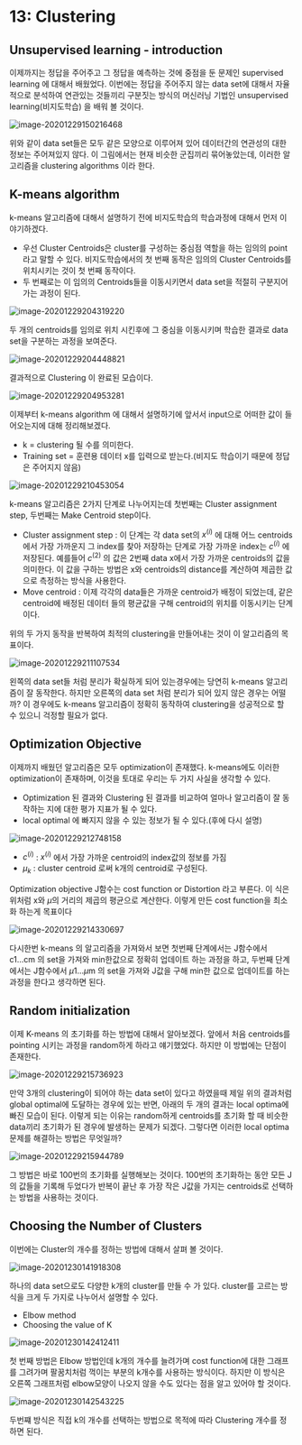 # 13: Clustering

## **Unsupervised learning - introduction**

이제까지는 정답을 주어주고 그 정답을 예측하는 것에 중점을 둔 문제인 supervised learning 에 대해서 배웠었다. 이번에는 정답을 주어주지 않는 data set에 대해서 자율적으로 분석하여 연관있는 것들끼리 구분짓는 방식의 머신러닝 기법인 unsupervised learning(비지도학습) 을 배워 볼 것이다.

![image-20201229150216468](이미지/84.png)

위와 같이 data set들은 모두 같은 모양으로 이루어져 있어 데이터간의 연관성의 대한 정보는 주어져있지 않다. 이 그림에서는 현재 비슷한 군집끼리 묶어놓았는데, 이러한 알고리즘을 clustering algorithms 이라 한다.

## **K-means algorithm**

k-means 알고리즘에 대해서 설명하기 전에 비지도학습의 학습과정에 대해서 먼저 이야기하겠다.

* 우선 Cluster Centroids은 cluster를 구성하는 중심점 역할을 하는 임의의 point라고 말할 수 있다. 비지도학습에서의 첫 번째 동작은 임의의 Cluster Centroids를 위치시키는 것이 첫 번째 동작이다.
* 두 번째로는 이 임의의 Centroids들을 이동시키면서 data set을 적절히 구분지어 가는 과정이 된다. 

![image-20201229204319220](이미지/85.png)

두 개의 centroids를 임의로 위치 시킨후에 그 중심을 이동시키며 학습한 결과로 data set을 구분하는 과정을 보여준다.

![image-20201229204448821](이미지/86.png)

결과적으로 Clustering 이 완료된 모습이다.

![image-20201229204953281](이미지/87.png)

이제부터 k-means algorithm 에 대해서 설명하기에 앞서서 input으로 어떠한 값이 들어오는지에 대해 정리해보겠다.

* k = clustering 될 수를 의미한다.
* Training set = 훈련용 데이터 x를 입력으로 받는다.(비지도 학습이기 때문에 정답은 주어지지 않음)

![image-20201229210453054](이미지/88.png)

k-means 알고리즘은 2가지 단계로 나누어지는데 첫번째는 Cluster assignment step, 두번째는 Make Centroid step이다.

* Cluster assignment step : 이 단계는 각 data set의 $x^{(i)}$ 에 대해 어느 centroids에서 가장 가까운지 그 index를 찾아 저장하는 단계로 가장 가까운 index는 $c^{(i)}$ 에 저장된다. 예를들어 $c^{(2)}$ 의 값은 2번째 data x에서 가장 가까운 centroids의 값을 의미한다. 이 값을 구하는 방법은 x와 centroids의 distance를 계산하여 제곱한 값으로 측정하는 방식을 사용한다.
* Move centroid : 이제 각각의 data들은 가까운 centroid가 배정이 되었는데, 같은 centroid에 배정된 데이터 들의 평균값을 구해 centroid의 위치를 이동시키는 단계이다. 

위의 두 가지 동작을 반복하여 최적의 clustering을 만들어내는 것이 이 알고리즘의 목표이다.

![image-20201229211107534](이미지/89.png)

왼쪽의 data set들 처럼 분리가 확실하게 되어 있는경우에는 당연히 k-means 알고리즘이 잘 동작한다. 하지만 오른쪽의 data set 처럼 분리가 되어 있지 않은 경우는 어떨까? 이 경우에도 k-means 알고리즘이 정확히 동작하여 clustering을 성공적으로 할 수 있으니 걱정할 필요가 없다.

## Optimization Objective

이제까지 배웠던 알고리즘은 모두 optimization이 존재했다. k-means에도 이러한 optimization이 존재하며, 이것을 토대로 우리는 두 가지 사실을 생각할 수 있다.

* Optimization 된 결과와 Clustering 된 결과를 비교하여 얼마나 알고리즘이 잘 동작하는 지에 대한 평가 지표가 될 수 있다.
* local optimal 에 빠지지 않을 수 있는 정보가 될 수 있다.(후에 다시 설명)

![image-20201229212748158](이미지/90.png)

* $c^{(i)}$ : $x^{(i)}$ 에서 가장 가까운 centroid의 index값의 정보를 가짐
* $\mu_k$ : cluster centroid 로써 k개의 centroid로 구성된다.

Optimization objective J함수는 cost function or Distortion 라고 부른다. 이 식은 위처럼 x와 $\mu$의 거리의 제곱의 평균으로 계산한다. 이렇게 만든 cost function을 최소화 하는게 목표이다

![image-20201229214330697](이미지/91.png)

다시한번 k-means 의 알고리즘을 가져와서 보면 첫번째 단계에서는 J함수에서 c1...cm 의 set을 가져와 min한값으로 정확히 업데이트 하는 과정을 하고, 두번째 단계에서는 J함수에서 $\mu$1...$\mu$m 의 set을 가져와 J값을 구해 min한 값으로 업데이트를 하는 과정을 한다고 생각하면 된다.

## **Random initialization**

이제 K-means 의 초기화를 하는 방법에 대해서 알아보겠다. 앞에서 처음 centroids를 pointing 시키는 과정을 random하게 하라고 얘기했었다. 하지만 이 방법에는 단점이 존재한다.

![image-20201229215736923](이미지/92.png)

만약 3개의 clustering이 되어야 하는 data set이 있다고 하였을때 제일 위의 결과처럼 global optimal에 도달하는 경우에 있는 반면, 아래의 두 개의 결과는 local optima에 빠진 모습이 된다. 이렇게 되는 이유는 random하게 centroids를 초기화 할 때 비슷한 data끼리 초기화가 된 경우에 발생하는 문제가 되겠다. 그렇다면 이러한 local optima 문제를 해결하는 방법은 무엇일까?

![image-20201229215944789](이미지/93.png)

그 방법은 바로 100번의 초기화를 실행해보는 것이다. 100번의 초기화하는 동안 모든 J의 값들을 기록해 두었다가 반복이 끝난 후 가장 작은 J값을 가지는 centroids로 선택하는 방법을 사용하는 것이다.

## Choosing the Number of Clusters

이번에는 Cluster의 개수를 정하는 방법에 대해서 살펴 볼 것이다. 

![image-20201230141918308](이미지/94.png)

하나의 data set으로도 다양한 k개의 cluster를 만들 수 가 있다. cluster를 고르는 방식을 크게 두 가지로 나누어서 설명할 수 있다.

* Elbow method
* Choosing the value of K

![image-20201230142412411](이미지/95.png)

첫 번째 방법은 Elbow 방법인데 k개의 개수를 늘려가며 cost function에 대한 그래프를 그려가며 팔꿈치처럼 꺽이는 부분의 k개수를 사용하는 방식이다. 하지만 이 방식은 오른쪽 그래프처럼 elbow모양이 나오지 않을 수도 있다는 점을 알고 있어야 할 것이다.

![image-20201230142543225](이미지/96.png)

두번쨰 방식은 직접 k의 개수를 선택하는 방법으로 목적에 따라 Clustering 개수를 정하면 된다.

